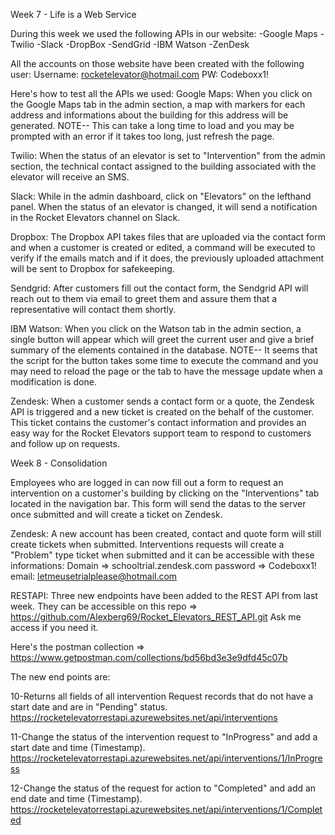 Week 7 - Life is a Web Service

During this week we used the following APIs in our website:
-Google Maps
-Twilio
-Slack
-DropBox
-SendGrid
-IBM Watson
-ZenDesk

All the accounts on those website have been created with the following user:
Username: rocketelevator@hotmail.com
PW: Codeboxx1!

Here's how to test all the APIs we used:
Google Maps: 
When you click on the Google Maps tab in the admin section, a map with markers for each address and informations about the building for this address will be generated. NOTE-- This can take a long time to load and you may be prompted with an error if it takes too long, just refresh the page.

Twilio:
When the status of an elevator is set to "Intervention" from the admin section, the technical contact assigned to the building associated with the elevator will receive an SMS.

Slack:
While in the admin dashboard, click on "Elevators" on the lefthand panel. When the status of an elevator is changed, it will send a notification in the Rocket Elevators channel on Slack.

Dropbox:
The Dropbox API takes files that are uploaded via the contact form and when a customer is created or edited, a command will be executed to verify if the emails match and if it does, the previously uploaded attachment will be sent to Dropbox for safekeeping.

Sendgrid:
After customers fill out the contact form, the Sendgrid API will reach out to them via email to greet them and assure them that a representative will contact them shortly.

IBM Watson:
When you click on the Watson tab in the admin section, a single button will appear which will greet the current user and give a brief summary of the elements contained in the database.
NOTE-- It seems that the script for the button takes some time to execute the command and you may need to reload the page or the tab to have the message update when a modification is done.

Zendesk:
When a customer sends a contact form or a quote, the Zendesk API is triggered and a new ticket is created on the behalf of the customer. This ticket contains the customer's contact information and provides an easy way for the Rocket Elevators support team to respond to customers and follow up on requests.


Week 8 - Consolidation

Employees who are logged in can now fill out a form to request an intervention on a customer's building by clicking on the "Interventions" tab located in the navigation bar. This form will send the datas to the server once submitted and will create a ticket on Zendesk.

Zendesk:
A new account has been created, contact and quote form will still create tickets when submitted. Interventions requests will create a "Problem" type ticket when submitted and it can be accessible with these informations:
Domain => schooltrial.zendesk.com
password => Codeboxx1!
email: letmeusetrialplease@hotmail.com

RESTAPI:
Three new endpoints have been added to the REST API from last week. They can be accessible on this repo => https://github.com/Alexberg69/Rocket_Elevators_REST_API.git
Ask me access if you need it.

Here's the postman collection => https://www.getpostman.com/collections/bd56bd3e3e9dfd45c07b

The new end points are:

10-Returns all fields of all intervention Request records that do not have a start date and are in "Pending" status.
https://rocketelevatorrestapi.azurewebsites.net/api/interventions

11-Change the status of the intervention request to "InProgress" and add a start date and time (Timestamp).
https://rocketelevatorrestapi.azurewebsites.net/api/interventions/1/InProgress

12-Change the status of the request for action to "Completed" and add an end date and time (Timestamp).
https://rocketelevatorrestapi.azurewebsites.net/api/interventions/1/Completed
